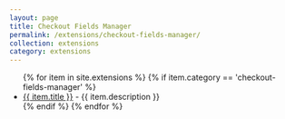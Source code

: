 ```yaml
---
layout: page
title: Checkout Fields Manager
permalink: /extensions/checkout-fields-manager/
collection: extensions
category: extensions
---
```


<ul>
{% for item in site.extensions %}
    {% if item.category == 'checkout-fields-manager' %}
      <li><a href="{{ item.url }}">{{ item.title }}</a>
        - {{ item.description }}
      </li>
  {% endif %}
{% endfor %}
</ul>